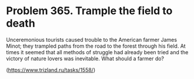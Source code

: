 # Problem 365. Trample the field to death

Unceremonious tourists caused trouble to the American farmer James Minot; they trampled paths from the road to the forest through his field. At times it seemed that all methods of struggle had already been tried and the victory of nature lovers was inevitable. What should a farmer do?

(https://www.trizland.ru/tasks/1558/)
